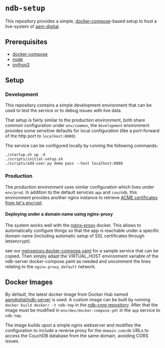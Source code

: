 # `ndb-setup`

This repository provides a simple, [docker-compose](https://docs.docker.com/compose/)-based
setup to host a live-system of [aam-digital](https://www.aam-digital.com/).

## Prerequisites

* [docker-compose](https://docs.docker.com/compose/)
* [node](https://nodejs.org/en/)
* [python3](https://www.python.org/)

## Setup

### Development

This repository contains a simple development environment that can be used to test the service
or to debug issues with live data.

That setup is fairly similar to the production environment, both share common configuration
under `env/common`, the `development` environment provides some sensitive defaults
for local configuration (like a port-forward of the http port to `localhost:8080`).

The service can be configured locally by running the following commands:

```
./startup.sh up -d
./scripts/initial-setup.sh
./scripts/add-user.py demo pass --host localhost:8080
```

### Production

The production environment uses similar configuration which lives under `env/prod`. In addition
to the default services `app` and `couchdb`, this environment provides another nginx instance
to retrieve [ACME certificates from let's encrypt](https://letsencrypt.org).

#### Deploying under a domain name using nginx-proxy
The system works well with the [nginx-proxy](https://github.com/jwilder/nginx-proxy) docker. This allows to automatically configure things so that the app is reachable under a specific domain name (including automatic setup of SSL certificates through letsencrypt).

see our [nginxproxy.docker-compose.yaml](https://github.com/NGO-DB/docker/blob/master/nginxproxy.docker-compose.yaml) for a sample service that can be copied. Then simply adapt the VIRTUAL_HOST environment variable of the ndb-server docker-compose.yaml as needed and uncomment the lines relating to the `nginx-proxy_default` network.


## Docker Images

By default, the latest docker image from Docker Hub named
[aamdigital/ndb-server](https://hub.docker.com/r/aamdigital/ndb-server) is used. A custom
image can be built by running `docker build docker/ -t ndb-tmp` in the
[ndb-core repository](https://github.com/aam-digital/ndb-core). After that the image
must be modified in `env/dev/docker-compose.yml` in the `app` service to `ndb-tmp`.

The image builds upon a simple nginx webserver
and modifies the configuration to include a reverse proxy for the `domain.com/db` URLs
to access the CouchDB database from the same domain, avoiding CORS issues.
